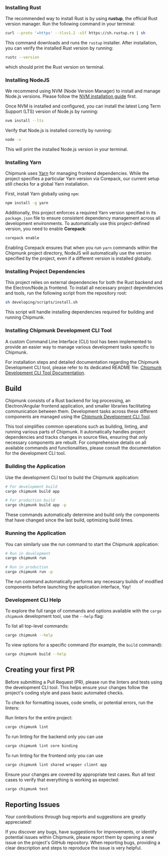 ### Installing Rust
The recommended way to install Rust is by using **rustup**, the official Rust version manager. Run the following command in your terminal:

```sh
curl --proto '=https' --tlsv1.2 -sSf https://sh.rustup.rs | sh
```

This command downloads and runs the `rustup` installer. After installation, you can verify the installed Rust version by running:

```sh
rustc --version
```

which should print the Rust version on terminal.

### Installing NodeJS

We recommend using NVM (Node Version Manager) to install and manage Node.js versions. Please follow the [NVM installation guide](https://github.com/nvm-sh/nvm) first.

Once NVM is installed and configured, you can install the latest Long Term Support (LTS) version of Node.js by running:

```sh
nvm install --lts
```
Verify that Node.js is installed correctly by running:

```sh
node -v
```

This will print the installed Node.js version in your terminal.

### Installing Yarn

Chipmunk uses [Yarn](https://yarnpkg.com/) for managing frontend dependencies. While the project specifies a particular Yarn version via Corepack, our current setup still checks for a global Yarn installation.

First, install Yarn globally using `npm`:

```sh
npm install -g yarn
```

Additionally, this project enforces a required Yarn version specified in its `package.json` file to ensure consistent dependency management across all development environments. To automatically use this project-defined version, you need to enable **Corepack**:

```sh
corepack enable
```

Enabling Corepack ensures that when you run `yarn` commands within the Chipmunk project directory, NodeJS will automatically use the version specified by the project, even if a different version is installed globally.

### Installing Project Dependencies

This project relies on external dependencies for both the Rust backend and the Electron/Node.js frontend. To install all necessary project dependencies and tools, run the following script from the repository root:

```sh
sh developing/scripts/install.sh
```

This script will handle installing dependencies required for building and running Chipmunk.

### Installing Chipmunk Development CLI Tool

A custom Command Line Interface (CLI) tool has been implemented to provide an easier way to manage various development tasks specific to Chipmunk.

For installation steps and detailed documentation regarding the Chipmunk Development CLI tool, please refer to its dedicated README file: [Chipmunk Development CLI Tool Documentation](cli/development-cli/README.md).


## Build

Chipmunk consists of a Rust backend for log processing, an Electron/Angular frontend application, and smaller libraries facilitating communication between them. Development tasks across these different components are managed using the [Chipmunk Development CLI Tool](cli/development-cli/README.md).

This tool simplifies common operations such as building, linting, and running various parts of Chipmunk. It automatically handles project dependencies and tracks changes in source files, ensuring that only necessary components are rebuilt.
For comprehensive details on all available commands and functionalities, please consult the documentation for the development CLI tool.

### Building the Application

Use the development CLI tool to build the Chipmunk application:

```sh
# For development build
cargo chipmunk build app

# For production build
cargo chipmunk build app -p
```
These commands automatically determine and build only the components that have changed since the last build, optimizing build times.

### Running the Application

You can similarly use the run command to start the Chipmunk application:

```sh
# Run in development
cargo chipmunk run

# Run in production
cargo chipmunk run -p
```
The run command automatically performs any necessary builds of modified components before launching the application interface, Yay!

### Development CLI Help

To explore the full range of commands and options available with the `cargo chipmunk` development tool, use the `--help` flag:

To list all top-level commands:
```sh
cargo chipmunk --help
```

To view options for a specific command (for example, the `build` command):
```sh
cargo chipmunk build --help
```

## Creating your first PR

Before submitting a Pull Request (PR), please run the linters and tests using the development CLI tool. This helps ensure your changes follow the project's coding style and pass basic automated checks.

To check for formatting issues, code smells, or potential errors, run the linters:

Run linters for the entire project:
```sh
cargo chipmunk lint
```

To run linting for the backend only you can use

```sh
cargo chipmunk lint core binding
```

To run linting for the frontend only you can use

```sh
cargo chipmunk lint shared wrapper client app
```

Ensure your changes are covered by appropriate test cases. Run all test cases to verify that everything is working as expected:

```sh
cargo chipmunk test
```

## Reporting Issues

Your contributions through bug reports and suggestions are greatly appreciated!

If you discover any bugs, have suggestions for improvements, or identify potential issues within Chipmunk, please report them by opening a new issue on the project's GitHub repository. When reporting bugs, providing a clear description and steps to reproduce the issue is very helpful.

